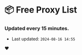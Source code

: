 # :package: Free Proxy List
### Updated every 15 minutes.

- Last updated: `2024-08-16 14:55`

:heart:
